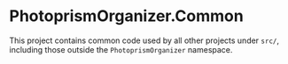 # PhotoprismOrganizer.Common

This project contains common code used by all other projects under `src/`, including those outside the `PhotoprismOrganizer` namespace.
